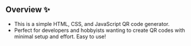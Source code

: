 ## Overview ✨ 
- This is a simple HTML, CSS, and JavaScript QR code generator.
- Perfect for developers and hobbyists wanting to create QR codes with minimal setup and effort. Easy to use!


<!------------------------------------------------->
